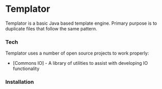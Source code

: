 # Templator


Templator is a basic Java based template engine. Primary purpose is to duplicate files that follow the same pattern.

### Tech

Templator uses a number of open source projects to work properly:

* [Commons IO] -  A library of utilities to assist with developing IO functionality

### Installation
